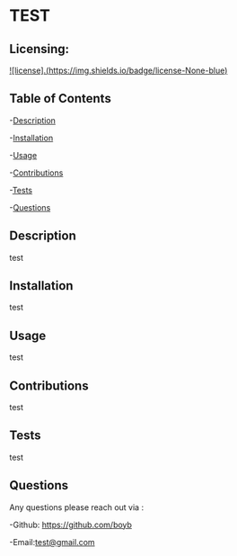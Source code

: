 
  # TEST

  ## Licensing:
 [![license].(https://img.shields.io/badge/license-None-blue)](https://shields.io)

  ## Table of Contents
  -[Description](#description)

  -[Installation](#Installation)

  -[Usage](#Usage)

  -[Contributions](#Contributions)

  -[Tests](#Tests)

  -[Questions](#Questions)

  ## Description
 test

  ## Installation
 test

  ## Usage 
  test 

  ## Contributions
  test

  ## Tests 
 test

  ## Questions
  Any questions please reach out via :

  -Github: https://github.com/boyb

  -Email:test@gmail.com
